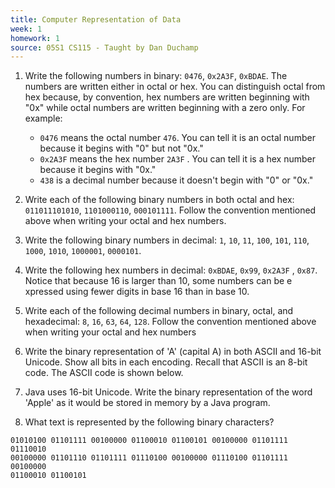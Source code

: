 ```yaml
---
title: Computer Representation of Data
week: 1
homework: 1
source: 05S1 CS115 - Taught by Dan Duchamp
---
```

1. Write the following numbers in binary: `0476`, `0x2A3F`, `0xBDAE`. The
numbers are written either in octal or hex. You can distinguish
octal from hex because, by convention, hex numbers are written beginning with "0x" while octal numbers are written beginning with a zero
only. For example:

    * `0476` means the octal number `476`. You can tell it is an octal number because it begins with "0" but not "0x."
    * `0x2A3F` means the hex number `2A3F` . You can tell it is a hex number because it begins with "0x."
    * `438` is a decimal number because it doesn't begin with "0" or "0x."


2. Write each of the following binary numbers in both octal and hex: `011011101010`, `1101000110`, `000101111`. Follow the
convention mentioned above when writing your octal and hex numbers.

3. Write the following binary numbers in decimal: `1`, `10`, `11`, `100`, `101`, `110`, `1000`, `1010`, `1000001`, `0000101`.

4. Write the following hex numbers in decimal: `0xBDAE`, `0x99`, `0x2A3F` , `0x87`. Notice that because
16 is larger than 10, some numbers can be e xpressed using fewer digits in base 16 than in base 10.

5. Write each of the following decimal numbers in binary, octal, and hexadecimal: `8`, `16`, `63`, `64`, `128`.
Follow the convention mentioned above when writing your octal and hex numbers

6. Write the binary representation of 'A' (capital A) in both ASCII and 16-bit Unicode.  Show all bits in each encoding.  Recall that ASCII is an 8-bit code.  The ASCII code is shown below.

7. Java uses 16-bit Unicode.  Write the binary representation of the word 'Apple' as it would be stored in memory by a Java program.

8. What text is represented by the following binary characters? 

```
01010100 01101111 00100000 01100010 01100101 00100000 01101111 01110010
00100000 01101110 01101111 01110100 00100000 01110100 01101111 00100000
01100010 01100101
```
